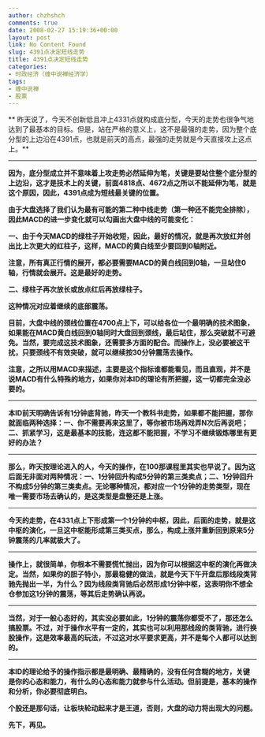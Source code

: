 ```yaml
---
author: chzhshch
comments: true
date: 2008-02-27 15:19:36+00:00
layout: post
link: No Content Found
slug: 4391点决定短线走势
title: 4391点决定短线走势
categories:
- 时政经济（缠中说禅经济学）
tags:
- 缠中说禅
- 股票
---
```


			

** 昨天说了，今天不创新低且冲上4331点就构成底分型，今天的走势也很争气地达到了最基本的目标。但是，站在严格的意义上，这不是最强的走势，因为整个底分型的上边沿在4391点，也就是前天的高点，最强的走势就是今天直接攻上这点上。**

** **

**因为，底分型成立并不意味着上攻走势必然延伸为笔，关键是要站住整个底分型的上边沿，这才是技术上的关键，前面4818点、4672点之所以不能延伸为笔，就是这个原因，因此，4391点成为短线最关键的位置。**

**由于大盘选择了我们认为最有可能的第二种中线走势（第一种还不能完全排除），因此MACD的进一步变化就可以勾画出大盘中线的可能变化：**

**一、由于今天MACD的绿柱子开始收短，因此，最好的情况，就是再次放红并创出比上次更大的红柱子，这样，MACD的黄白线至少要回到0轴附近。**

**注意，所有真正行情的展开，都必要需要MACD的黄白线回到0轴，一旦站住0轴，行情就会展开。这是最好的走势。**

**二、绿柱子再次放长或放点红后再放绿柱子。**

**这种情况对应着继续的底部震荡。**

**目前，大盘中线的颈线位置在4700点上下，可以给各位一个最明确的技术图象，如果能在MACD黄白线回到0轴同时大盘回到颈线，最后站住，那么突破就不可避免。当然，要完成这技术图象，还需要多方面的配合。而操作上，没必要被这干扰，只要颈线不有效突破，就可以继续按30分钟震荡去操作。**

**注意，之所以用MACD来描述，主要是这个指标谁都能看见，而且直观，并不是说MACD有什么特殊的地方，如果你对本ID的理论有所把握，这一切都完全没必要的。**

** **

**本ID前天明确告诉有1分钟底背驰，昨天一个教科书走势，如果都不能把握，那你就面临两种选择：一、你不需要再来这里了，等你被市场再戏弄N次后再说吧；二、抓紧学习，这是最基本的技能，连这都不能把握，不学习不继续锻炼哪里有更好的办法？**

** **

**那么，昨天按理论进入的人，今天的操作，在100那课程里其实也早说了。因为这后面无非面对两种情况：一、1分钟回升构成5分钟的第三类卖点；二、1分钟回升不构成5分钟的第三类卖点。无论哪种情况，都对应一个1分钟的走势类型，现在唯一需要市场去确认的，是这类型是盘整还是上涨。**

** **

**今天的走势，在4331点上下形成第一个1分钟的中枢，因此，后面的走势，就是这中枢的演化，一旦这中枢能形成第三类买点，那么，构成上涨并重新回到原来5分钟震荡的几率就极大了。**

** **

**操作上，就很简单，你根本不需要慌忙抛出，因为你可以根据这中枢的演化再做决定。当然，如果你的胆子特小，那最稳健的做法，就是今天下午开盘后那线段类背驰先抛出一半，为什么？因为线段类背驰后必然形成1分钟中枢，这表明你不想全仓参加这1分钟的震荡，等其后走势确认再说。**

** **

**当然，对于一般心态好的，其实没必要如此，1分钟的震荡你都受不了，那还怎么搞股票。不过，对于操作水平有一定的，其实也可以利用那线段的类背驰，进行换股操作，这是效率最高的玩法，不过这对水平要求更高，并不是每个人都可以达到的。**

** **

**本ID的理论给予的操作指示都是最明确、最精确的，没有任何含糊的地方，关键是你的心态和能力，有什么的心态和能力就参与什么活动。但前提是，基本的操作和分析，你必要彻底明白。**

**个股还是那句话，让板块轮动起来才是王道，否则，大盘的动力将出现大的问题。**

**先下，再见。**
